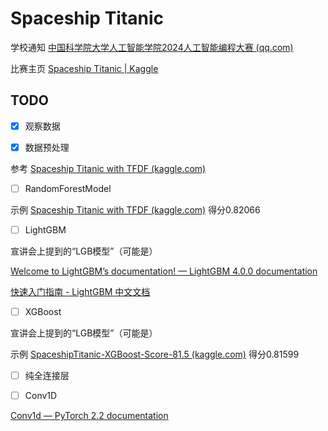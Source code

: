 # Spaceship Titanic

学校通知  [中国科学院大学人工智能学院2024人工智能编程大赛 (qq.com)](https://mp.weixin.qq.com/s/CiiUwAAUkocMDCbnTjaxfg)

比赛主页  [Spaceship Titanic | Kaggle](https://www.kaggle.com/competitions/spaceship-titanic/overview)

## TODO

- [x] 观察数据



- [x] 数据预处理

参考  [Spaceship Titanic with TFDF (kaggle.com)](https://www.kaggle.com/code/bnm731236993/spaceship-titanic-with-tfdf)



- [ ] RandomForestModel

示例  [Spaceship Titanic with TFDF (kaggle.com)](https://www.kaggle.com/code/bnm731236993/spaceship-titanic-with-tfdf)  得分0.82066



- [ ] LightGBM

宣讲会上提到的“LGB模型”（可能是）

[Welcome to LightGBM’s documentation! — LightGBM 4.0.0 documentation](https://lightgbm.readthedocs.io/en/stable/)

[快速入门指南 - LightGBM 中文文档](https://lightgbm.cn/docs/2/)



- [ ] XGBoost

宣讲会上提到的“LGB模型”（可能是）

示例  [SpaceshipTitanic-XGBoost-Score-81.5 (kaggle.com)](https://www.kaggle.com/code/twinpilgrim/spaceshiptitanic-xgboost-score-81-5)  得分0.81599



- [ ] 纯全连接层



- [ ] Conv1D

[Conv1d — PyTorch 2.2 documentation](https://pytorch.org/docs/stable/generated/torch.nn.Conv1d.html)

